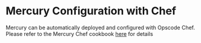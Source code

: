 # Mercury Configuration with Chef

Mercury can be automatically deployed and configured with Opscode Chef.
Please refer to the Mercury Chef cookbook [here](fixme) for details
